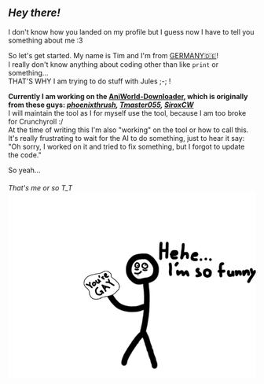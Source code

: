 ## *Hey there!*
I don't know how you landed on my profile but I guess now I have to tell you something about me :3

So let's get started. My name is Tim and I'm from [GERMANY🇩🇪](https://raw.githubusercontent.com/Yezun-hikari/Yezun-hikari/refs/heads/main/Dschermeni.png)! <br/>
I really don't know anything about coding other than like ``print`` or something... <br/>
THAT'S WHY I am trying to do stuff with Jules ;-; ! <br/>

**Currently I am working on the [AniWorld-Downloader](https://github.com/Yezun-hikari/AniWorld-Downloader), which is originally from these guys: *[phoenixthrush](https://github.com/phoenixthrush), [Tmaster055](https://github.com/Tmaster055), [SiroxCW](https://github.com/SiroxCW)*** <br/>
I will maintain the tool as I for myself use the tool, because I am too broke for Crunchyroll :/ <br/>
At the time of writing this I'm also "working" on the tool or how to call this. It's really frustrating to wait for the AI to do something, just to hear it say: "Oh sorry, I worked on it and tried to fix something, but I forgot to update the code." <br/>

So yeah... <br/>

###### That's me or so T_T <br/>  ![Strich](Stickman.png)
